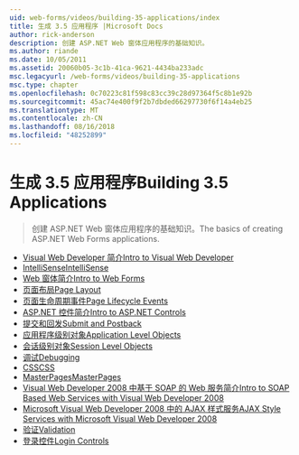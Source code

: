 ```yaml
---
uid: web-forms/videos/building-35-applications/index
title: 生成 3.5 应用程序 |Microsoft Docs
author: rick-anderson
description: 创建 ASP.NET Web 窗体应用程序的基础知识。
ms.author: riande
ms.date: 10/05/2011
ms.assetid: 20060b05-3c1b-41ca-9621-4434ba233adc
msc.legacyurl: /web-forms/videos/building-35-applications
msc.type: chapter
ms.openlocfilehash: 0c70223c81f598c83cc39c28d97364f5c8b1e92b
ms.sourcegitcommit: 45ac74e400f9f2b7dbded66297730f6f14a4eb25
ms.translationtype: MT
ms.contentlocale: zh-CN
ms.lasthandoff: 08/16/2018
ms.locfileid: "48252899"
---
```

<a name="building-35-applications"></a><span data-ttu-id="f68b6-103">生成 3.5 应用程序</span><span class="sxs-lookup"><span data-stu-id="f68b6-103">Building 3.5 Applications</span></span>
====================
> <span data-ttu-id="f68b6-104">创建 ASP.NET Web 窗体应用程序的基础知识。</span><span class="sxs-lookup"><span data-stu-id="f68b6-104">The basics of creating ASP.NET Web Forms applications.</span></span>


- [<span data-ttu-id="f68b6-105">Visual Web Developer 简介</span><span class="sxs-lookup"><span data-stu-id="f68b6-105">Intro to Visual Web Developer</span></span>](intro-to-visual-web-developer.md)
- [<span data-ttu-id="f68b6-106">IntelliSense</span><span class="sxs-lookup"><span data-stu-id="f68b6-106">IntelliSense</span></span>](intellisense.md)
- [<span data-ttu-id="f68b6-107">Web 窗体简介</span><span class="sxs-lookup"><span data-stu-id="f68b6-107">Intro to Web Forms</span></span>](intro-to-web-forms.md)
- [<span data-ttu-id="f68b6-108">页面布局</span><span class="sxs-lookup"><span data-stu-id="f68b6-108">Page Layout</span></span>](page-layout.md)
- [<span data-ttu-id="f68b6-109">页面生命周期事件</span><span class="sxs-lookup"><span data-stu-id="f68b6-109">Page Lifecycle Events</span></span>](page-lifecycle-events.md)
- [<span data-ttu-id="f68b6-110">ASP.NET 控件简介</span><span class="sxs-lookup"><span data-stu-id="f68b6-110">Intro to ASP.NET Controls</span></span>](intro-to-aspnet-controls.md)
- [<span data-ttu-id="f68b6-111">提交和回发</span><span class="sxs-lookup"><span data-stu-id="f68b6-111">Submit and Postback</span></span>](submit-and-postback.md)
- [<span data-ttu-id="f68b6-112">应用程序级别对象</span><span class="sxs-lookup"><span data-stu-id="f68b6-112">Application Level Objects</span></span>](application-level-objects.md)
- [<span data-ttu-id="f68b6-113">会话级别对象</span><span class="sxs-lookup"><span data-stu-id="f68b6-113">Session Level Objects</span></span>](session-level-objects.md)
- [<span data-ttu-id="f68b6-114">调试</span><span class="sxs-lookup"><span data-stu-id="f68b6-114">Debugging</span></span>](debugging.md)
- [<span data-ttu-id="f68b6-115">CSS</span><span class="sxs-lookup"><span data-stu-id="f68b6-115">CSS</span></span>](css.md)
- [<span data-ttu-id="f68b6-116">MasterPages</span><span class="sxs-lookup"><span data-stu-id="f68b6-116">MasterPages</span></span>](masterpages.md)
- [<span data-ttu-id="f68b6-117">Visual Web Developer 2008 中基于 SOAP 的 Web 服务简介</span><span class="sxs-lookup"><span data-stu-id="f68b6-117">Intro to SOAP Based Web Services with Visual Web Developer 2008</span></span>](an-introduction-to-soap-based-web-services-with-visual-web-developer-2008.md)
- [<span data-ttu-id="f68b6-118">Microsoft Visual Web Developer 2008 中的 AJAX 样式服务</span><span class="sxs-lookup"><span data-stu-id="f68b6-118">AJAX Style Services with Microsoft Visual Web Developer 2008</span></span>](ajax-style-services-with-microsoft-visual-web-developer-2008.md)
- [<span data-ttu-id="f68b6-119">验证</span><span class="sxs-lookup"><span data-stu-id="f68b6-119">Validation</span></span>](validation.md)
- [<span data-ttu-id="f68b6-120">登录控件</span><span class="sxs-lookup"><span data-stu-id="f68b6-120">Login Controls</span></span>](login-controls.md)
